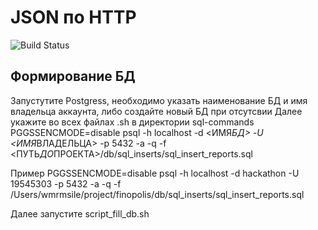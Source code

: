 # JSON по HTTP

![Build Status](https://finopolis.ru/local/templates/fino_new/img/logo_RU.svg)

## Формирование БД

Запустутите Postgress, необходимо указать наименование БД и имя владельца аккаунта, либо создайте новый БД при отсутсвии
Далее укажите во всех файлах .sh в директории sql-commands
PGGSSENCMODE=disable psql -h localhost -d <ИМЯ*БД> -U <ИМЯ*ВЛАДЕЛЬЦА> -p 5432 -a -q -f <ПУТЬ*ДО*ПРОЕКТА>/db/sql_inserts/sql_insert_reports.sql

Пример
PGGSSENCMODE=disable psql -h localhost -d hackathon -U 19545303 -p 5432 -a -q -f /Users/wmrmsile/project/finopolis/db/sql_inserts/sql_insert_reports.sql

Далее запустите script_fill_db.sh
